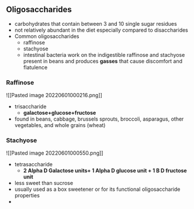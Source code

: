 ## Oligosaccharides
- carbohydrates that contain between 3 and 10 single sugar residues
- not relatively abundant in the diet especially compared to disaccharides
- Common oligosaccharides
	- raffinose
	- stachyose
	- intestinal bacteria work on the indigestible raffinose and stachyose present in beans and produces **gasses** that cause discomfort and flatulence

### Raffinose
![[Pasted image 20220601000216.png]]
- trisaccharide
	- **galactose+glucose+fructose**
- found in beans, cabbage, brussels sprouts, broccoli, asparagus, other vegetables, and whole grains (wheat)

### Stachyose
![[Pasted image 20220601000550.png]]
- tetrasaccharide
	- **2 Alpha D Galactose units+ 1 Alpha D glucose unit + 1 B D fructose unit**
- less sweet than sucrose
- usually used as a box sweetener or for its functional oligosaccharide properties
- 
